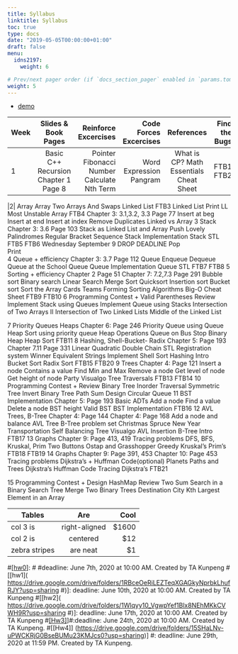 ```yaml
---
title: Syllabus
linktitle: Syllabus
toc: true
type: docs
date: "2019-05-05T00:00:00+01:00"
draft: false
menu:
  idns2197:
    weight: 6

# Prev/next pager order (if `docs_section_pager` enabled in `params.toml`)
weight: 5
---
```



*   [demo](https://drive.google.com/drive/folders/1vNe7CJFRd-VJX-Kr8GXQjGSKdT2nk-xE?usp=sharing)

   
| Week       | Slides & Book Pages          | Reinforce Excercises | Code Forces Excercises   | References         | Find the Bugs |
| ------------- |:-------------:| -----:| -------------: |:-------------:| -----:|
|1|	Basic C++ Recursion Chapter 1 Page 8|	Pointer Fibonacci Number Calculate Nth Term|	Word Expression Pangram|What is CP? Math Essentials Cheat Sheet|FTB1 FTB2|

|2|	Array	Array	Two Arrays And Swaps	Linked List	FTB3
	Linked List	Print LL	Most Unstable Array		FTB4
	Chapter 3: 3.1,3.2, 3.3
Page 77	Insert at beg Insert at end Insert at index	Remove Duplicates	Linked vs Array	
3	Stack
Chapter 3: 3.6
Page 103	Stack as Linked List and Array
Push	Lovely Palindromes Regular Bracket Sequence	Stack Implementation Stack STL	FTB5 FTB6
	Wednesday September 9
DROP DEADLINE	Pop			
		Print			
4	Queue + efficiency Chapter 3: 3.7
Page 112	Queue Enqueue
Dequeue	Queue at the School Queue	Queue Implementation Queue STL	FTB7 FTB8
5	Sorting + efficiency Chapter 2
Page 51
Chapter 7: 7.2,7.3
Page 291	Bubble sort Binary search Linear Search Merge Sort Quicksort Insertion sort Bucket sort	Sort the Array Cards
Teams Forming	Sorting Algorithms Big-O Cheat Sheet	FTB9 FTB10
6	Programming Contest +		Valid Parentheses
	Review		Implement Stack using Queues
Implement Queue using Stacks Intersection of Two Arrays II
			Intersection of Two Linked Lists Middle of the Linked List
 
7	Priority Queues Heaps
Chapter 6:
Page 246	Priority Queue using Queue
Heap Sort using priority queue	Heap Operations Queue on Bus Stop	Binary Heap Heap Sort	FTB11
8	Hashing, Shell-Bucket- Radix
Chapter 5:
Page 193
Chapter 7.11
Page 331	Linear Quadratic Double Chain
STL	Registration system Winner
Equivalent Strings Implement Shell Sort	Hashing Intro Bucket Sort Radix Sort	FTB15 FTB20
9	Trees
Chapter 4:
Page 121	Insert a node Contains a value Find Min and Max Remove a node Get level of node Get height of node	Party	Visualgo
Tree Traversals	FTB13 FTB14
10	Programming Contest + Review		Binary Tree Inorder Traversal Symmetric Tree
Invert Binary Tree Path Sum
Design Circular Queue
11	BST Implementation
Chapter 5:
Page 193	Basic ADTs Add a node Find a value Delete a node	BST height Valid BST	BST Implementation	FTB16
12	AVL Trees, B-Tree Chapter 4:
Page 144
Chapter 4:
Page 168	Add a node and balance AVL Tree
B-Tree problem set	Christmas Spruce
New Year Transportation Self Balancing Tree	Visualgo
AVL Insertion B-Tree Intro	FTB17
13	Graphs Chapter 9:
Page 413, 419	Tracing problems DFS, BFS, Kruskal, Prim	Two Buttons
Ostap and Grasshopper	Greedy Kruskal’s Prim’s	FTB18 FTB19
14	Graphs Chapter 9:
Page 391, 453
Chapter 10:
Page 453	Tracing problems Dijkstra’s + Huffman Code(optional)	Planets
Paths and Trees	Dijkstra’s Huffman Code Tracing Dijkstra’s	FTB21
 
15	Programming Contest +	Design HashMap
	Review	Two Sum
Search in a Binary Search Tree Merge Two Binary Trees
		Destination City
Kth Largest Element in an Array

| Tables        | Are           | Cool  |
| ------------- |:-------------:| -----:|
| col 3 is      | right-aligned | $1600 |
| col 2 is      | centered      |   $12 |
| zebra stripes | are neat      |    $1 |

#[[hw0](https://drive.google.com/drive/folders/1q-afGZwV89f3rAGW4WZR1Gxzts8Uns1v?usp=sharing)]:  # #deadline: June 7th, 2020 at 10:00 AM. Created by TA Kunpeng
#[[hw1]( https://drive.google.com/drive/folders/1RBceOeRiLEZTeqXGAGkyNprbkLhufRJY?usp=sharing
#)]: deadline: June 10th, 2020 at 10:00 AM. Created by TA Kunpeng
 #[[hw2]( https://drive.google.com/drive/folders/1Wlqyy10_VgwpYef1Blx8NEhMKkCVWH9R?usp=sharing
#)]: deadline: June 17th, 2020 at 10:00 AM. Created by TA Kunpeng
#[[Hw3]](https://drive.google.com/drive/folders/1bKDDy7m7zTaW5ap_9V2CWd4LEXnegEqf?usp=sharing)]#:deadline: June 24th, 2020 at 10:00 AM. Created by TA Kunpeng.
#[[Hw4]] (https://drive.google.com/drive/folders/15SHaLNv-uPWCKRjG0BseBUMu23KMJcs0?usp=sharing)]
#: deadline: June 29th, 2020 at 11:59 PM. Created by TA Kunpeng.